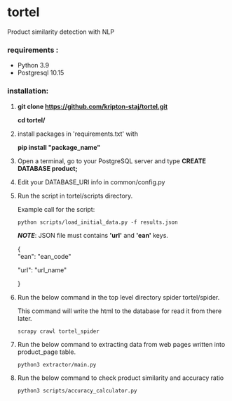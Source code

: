 # tortel
Product similarity detection with NLP

### requirements  :  
* Python 3.9
* Postgresql 10.15

### installation:

1. **git clone https://github.com/kripton-staj/tortel.git**
   
   **cd tortel/**

   
2. install packages in 'requirements.txt' with

     **pip install "package_name"**


3. Open a terminal, go to your PostgreSQL server and type
**CREATE DATABASE product;**
   

4. Edit your DATABASE_URI info in common/config.py



5. Run the script in tortel/scripts directory.
   
   Example call for the script:
    ```
    python scripts/load_initial_data.py -f results.json
    ```
    ***NOTE***: JSON file must contains **'url'** and **'ean'** keys.

    {  
    "ean": "ean_code"
      
    "url": "url_name"

     }


6. Run the below command in the top level directory spider tortel/spider.
   
   This command will write the html to the database for read it from there later.
      
   ```
   scrapy crawl tortel_spider
   ```


7. Run the below command to extracting data from web pages written into product_page table.

   ```
   python3 extractor/main.py
   ```


8. Run the below command to check product similarity and accuracy ratio
    
   ```
   python3 scripts/accuracy_calculator.py
   ```

